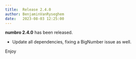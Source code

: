 ```yaml
---
title:  Release 2.4.0
author: BenjaminVanRyseghem
date:   2023-08-03 12:25:00
---
```


**numbro 2.4.0** has been released.

- Update all dependencies, fixing a BigNumber issue as well.

Enjoy <i class="fa fa-smile-o">
